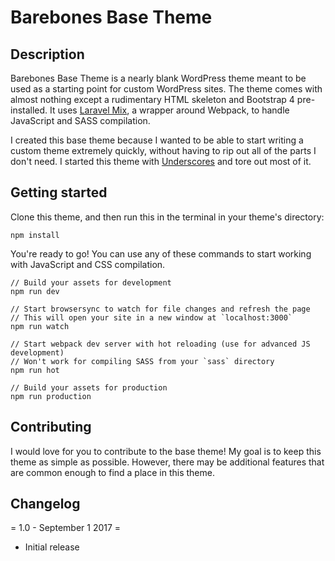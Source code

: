 # Barebones Base Theme

## Description

Barebones Base Theme is a nearly blank WordPress theme meant to be used as a starting point for custom WordPress sites. The theme comes with almost nothing except a rudimentary HTML skeleton and Bootstrap 4 pre-installed. It uses [Laravel Mix](https://github.com/JeffreyWay/laravel-mix), a wrapper around Webpack, to handle JavaScript and SASS compilation.

I created this base theme because I wanted to be able to start writing a custom theme extremely quickly, without having to rip out all of the parts I don't need. I started this theme with [Underscores](https://github.com/Automattic/_s) and tore out most of it.

## Getting started

Clone this theme, and then run this in the terminal in your theme's directory:

    npm install

You're ready to go! You can use any of these commands to start working with JavaScript and CSS compilation.

    // Build your assets for development
    npm run dev

    // Start browsersync to watch for file changes and refresh the page
    // This will open your site in a new window at `localhost:3000`
    npm run watch

    // Start webpack dev server with hot reloading (use for advanced JS development)
    // Won't work for compiling SASS from your `sass` directory
    npm run hot

    // Build your assets for production
    npm run production

## Contributing

I would love for you to contribute to the base theme! My goal is to keep this theme as simple as possible. However, there may be additional features that are common enough to find a place in this theme.

## Changelog

= 1.0 - September 1 2017 =
* Initial release